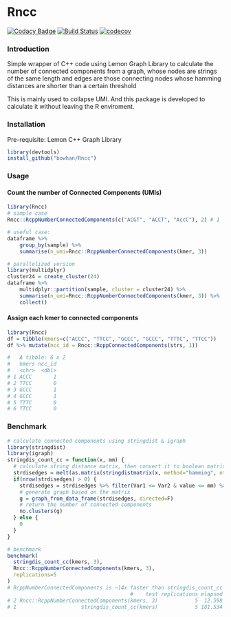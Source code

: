 # Rncc
[![Codacy Badge](https://api.codacy.com/project/badge/Grade/811be06a238a4acf99e80e4dd28d768c)](https://www.codacy.com/app/bowhan/Rncc?utm_source=github.com&amp;utm_medium=referral&amp;utm_content=bowhan/Rncc&amp;utm_campaign=Badge_Grade)
[![Build Status](https://travis-ci.org/bowhan/Rncc.svg?branch=master)](https://travis-ci.org/bowhan/Rncc)
[![codecov](https://codecov.io/gh/bowhan/rncc/branch/master/graph/badge.svg)](https://codecov.io/gh/bowhan/rncc)

### Introduction

Simple wrapper of C++ code using Lemon Graph Library to calculate the number of connected components 
from a graph, whose nodes are strings of the same length and edges are those connecting
nodes whose hamming distances are shorter than a certain threshold

This is mainly used to collapse UMI. And this package is developed to calculate it without leaving the R
enviroment.

### Installation

Pre-requisite: Lemon C++ Graph Library

```r
library(devtools)
install_github("bowhan/Rncc")
```

### Usage
#### Count the number of Connected Components (UMIs)
```r
library(Rncc)
# simple case
Rncc::RcppNumberConnectedComponents(c("ACGT", "ACCT", "AccC"), 2) # 1

# useful case:
dataframe %>% 
    group_by(sample) %>%
    summarise(n_umi=Rncc::RcppNumberConnectedComponents(kmer, 3))

# parallelized version
library(multidplyr)
cluster24 = create_cluster(24)
dataframe %>% 
    multidplyr::partition(sample, cluster = cluster24) %>%
    summarise(n_umi=Rncc::RcppNumberConnectedComponents(kmer, 3)) %>%
    collect()
```

#### Assign each kmer to connected components
```r
library(Rncc)
df = tibble(kmers=c("ACCC", "TTCC", "GCCC", "GCCC", "TTTC", "TTCC"))
df %>% mutate(ncc_id = Rncc::RcppConnectedComponents(strs, 1))

#   A tibble: 6 x 2
#   kmers ncc_id
#   <chr>  <dbl>
# 1 ACCC       1
# 2 TTCC       0
# 3 GCCC       1
# 4 GCCC       1
# 5 TTTC       0
# 6 TTCC       0
```

### Benchmark
```r
# calculate connected components using stringdist & igraph
library(stringdist)
library(igraph)
stringdis_count_cc = function(x, mm) {
  # calculate string distance matrix, then convert it to boolean matrix based on the distance
  strdisedges = melt(as.matrix(stringdistmatrix(x, method="hamming", nthread=32)), na.rm=T)
  if(nrow(strdisedges) > 0) {
    strdisedges = strdisedges %>% filter(Var1 <= Var2 & value <= mm) %>% select(-value)
    # generate graph based on the matrix
    g = graph_from_data_frame(strdisedges, directed=F)
    # return the number of connected components
    no.clusters(g)
  } else {
    0
  }
}

# benchmark
benchmark(
  stringdis_count_cc(kmers, 3),
  Rncc::RcppNumberConnectedComponents(kmers, 3),
  replications=5
)
# RcppNumberConnectedComponents is ~14x faster than stringdis_count_cc
                                        #    test replications elapsed relative user.self sys.self user.child sys.child
# 2 Rncc::RcppNumberConnectedComponents(kmers, 3)            5  12.598     1.00    12.520    0.080          0         0
# 1                     stringdis_count_cc(kmers)            5 181.534    14.41   329.784    3.824          0         0
```